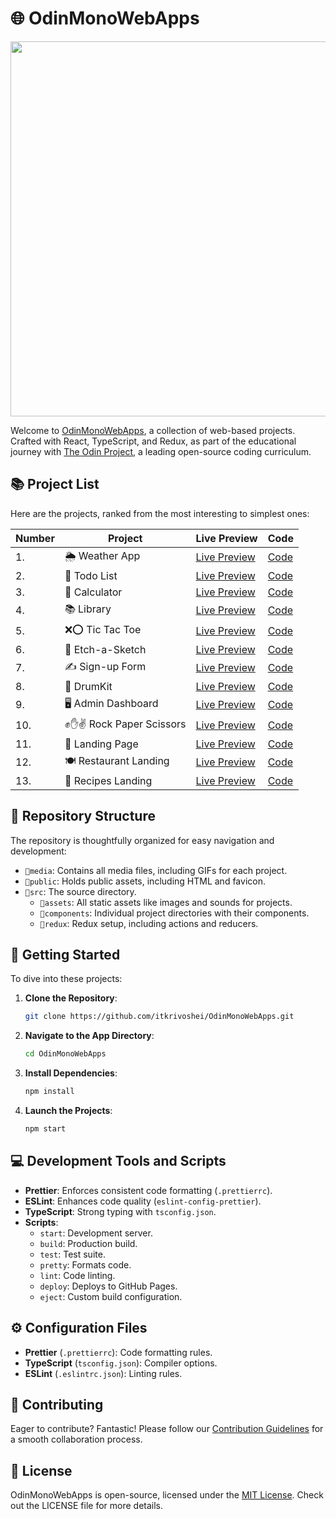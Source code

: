 # 🌐 OdinMonoWebApps

<p align="center">
  <img src="https://github.com/itkrivoshei/OdinMonoWebApps/blob/main/media/OdinMonoWebApps.gif?raw=true" height="600">
</p>

Welcome to [OdinMonoWebApps](https://itkrivoshei.github.io/OdinMonoWebApps), a collection of web-based projects. Crafted with React, TypeScript, and Redux, as part of the educational journey with [The Odin Project](https://www.theodinproject.com), a leading open-source coding curriculum.

## 📚 Project List

Here are the projects, ranked from the most interesting to simplest ones:

| Number | Project                    | Live Preview                                                                      | Code                                                                                              |
| ------ | -------------------------- | --------------------------------------------------------------------------------- | ------------------------------------------------------------------------------------------------- |
| 1.     | 🌦️ Weather App             | [Live Preview](https://itkrivoshei.github.io/OdinMonoWebApps/#/WeatherApp)        | [Code](https://github.com/itkrivoshei/OdinMonoWebApps/tree/main/src/components/WeatherApp)        |
| 2.     | 📝 Todo List               | [Live Preview](https://itkrivoshei.github.io/OdinMonoWebApps/#/TodoApp)           | [Code](https://github.com/itkrivoshei/OdinMonoWebApps/tree/main/src/components/TodoList)          |
| 3.     | 🧮 Calculator              | [Live Preview](https://itkrivoshei.github.io/OdinMonoWebApps/#/Calculator)        | [Code](https://github.com/itkrivoshei/OdinMonoWebApps/tree/main/src/components/Calculator)        |
| 4.     | 📚 Library                 | [Live Preview](https://itkrivoshei.github.io/OdinMonoWebApps/#/BookLibrary)       | [Code](https://github.com/itkrivoshei/OdinMonoWebApps/tree/main/src/components/LibraryApp)        |
| 5.     | ❌⭕ Tic Tac Toe           | [Live Preview](https://itkrivoshei.github.io/OdinMonoWebApps/#/TicTacToe)         | [Code](https://github.com/itkrivoshei/OdinMonoWebApps/tree/main/src/components/TicTacToe)         |
| 6.     | 🎨 Etch-a-Sketch           | [Live Preview](https://itkrivoshei.github.io/OdinMonoWebApps/#/EtchASketch)       | [Code](https://github.com/itkrivoshei/OdinMonoWebApps/tree/main/src/components/EtchASketch)       |
| 7.     | ✍️ Sign-up Form            | [Live Preview](https://itkrivoshei.github.io/OdinMonoWebApps/#/SignUpForm)        | [Code](https://github.com/itkrivoshei/OdinMonoWebApps/tree/main/src/components/SignUpForm)        |
| 8.     | 🥁 DrumKit                 | [Live Preview](https://itkrivoshei.github.io/OdinMonoWebApps/#/DrumKit)           | [Code](https://github.com/itkrivoshei/OdinMonoWebApps/tree/main/src/components/DrumKit)           |
| 9.     | 🖥️ Admin Dashboard         | [Live Preview](https://itkrivoshei.github.io/OdinMonoWebApps/#/DashLanding)       | [Code](https://github.com/itkrivoshei/OdinMonoWebApps/tree/main/src/components/AdminDashboard)    |
| 10.    | ✊✋✌️ Rock Paper Scissors | [Live Preview](https://itkrivoshei.github.io/OdinMonoWebApps/#/RockPaperScissors) | [Code](https://github.com/itkrivoshei/OdinMonoWebApps/tree/main/src/components/RockPaperScissors) |
| 11.    | 🚀 Landing Page            | [Live Preview](https://itkrivoshei.github.io/OdinMonoWebApps/#/Landing)           | [Code](https://github.com/itkrivoshei/OdinMonoWebApps/tree/main/src/components/LandingPage)       |
| 12.    | 🍽️ Restaurant Landing      | [Live Preview](https://itkrivoshei.github.io/OdinMonoWebApps/#/Restaurant)        | [Code](https://github.com/itkrivoshei/OdinMonoWebApps/tree/main/src/components/RestaurantPage)    |
| 13.    | 🍳 Recipes Landing         | [Live Preview](https://itkrivoshei.github.io/OdinMonoWebApps/#/OdinRecipes)       | [Code](https://github.com/itkrivoshei/OdinMonoWebApps/tree/main/src/components/Recipes)           |

## 📁 Repository Structure

The repository is thoughtfully organized for easy navigation and development:

- `📂media`: Contains all media files, including GIFs for each project.
- `📂public`: Holds public assets, including HTML and favicon.
- `📂src`: The source directory.
  - `📂assets`: All static assets like images and sounds for projects.
  - `📂components`: Individual project directories with their components.
  - `📂redux`: Redux setup, including actions and reducers.

## 🚀 Getting Started

To dive into these projects:

1. **Clone the Repository**:
   ```bash
   git clone https://github.com/itkrivoshei/OdinMonoWebApps.git
   ```
2. **Navigate to the App Directory**:
   ```bash
   cd OdinMonoWebApps
   ```
3. **Install Dependencies**:
   ```bash
   npm install
   ```
4. **Launch the Projects**:
   ```bash
   npm start
   ```

## 💻 Development Tools and Scripts

- **Prettier**: Enforces consistent code formatting (`.prettierrc`).
- **ESLint**: Enhances code quality (`eslint-config-prettier`).
- **TypeScript**: Strong typing with `tsconfig.json`.
- **Scripts**:
  - `start`: Development server.
  - `build`: Production build.
  - `test`: Test suite.
  - `pretty`: Formats code.
  - `lint`: Code linting.
  - `deploy`: Deploys to GitHub Pages.
  - `eject`: Custom build configuration.

## ⚙️ Configuration Files

- **Prettier** (`.prettierrc`): Code formatting rules.
- **TypeScript** (`tsconfig.json`): Compiler options.
- **ESLint** (`.eslintrc.json`): Linting rules.

## 🤝 Contributing

Eager to contribute? Fantastic! Please follow our [Contribution Guidelines](CONTRIBUTING.md) for a smooth collaboration process.

## 📜 License

OdinMonoWebApps is open-source, licensed under the [MIT License](LICENSE). Check out the LICENSE file for more details.
